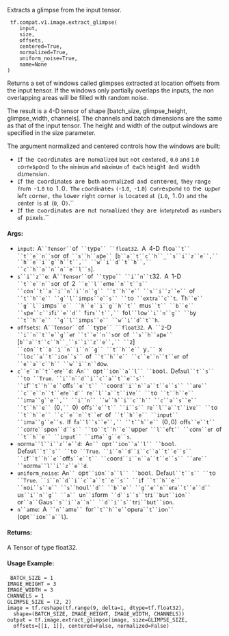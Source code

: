 
Extracts a glimpse from the input tensor.

```
 tf.compat.v1.image.extract_glimpse(
    input,
    size,
    offsets,
    centered=True,
    normalized=True,
    uniform_noise=True,
    name=None
)
```

Returns a set of windows called glimpses extracted at location offsets from the input tensor. If the windows only partially overlaps the inputs, the non overlapping areas will be filled with random noise.

The result is a 4-D tensor of shape [batch_size, glimpse_height, glimpse_width, channels]. The channels and batch dimensions are the same as that of the input tensor. The height and width of the output windows are specified in the size parameter.

The argument normalized and centered controls how the windows are built:
- ``I``f`` ``t``h``e`` ``c``o``o``r``d``i``n``a``t``e``s`` ``a``r``e`` ``n``o``r``m``a``l``i``z``e``d`` ``b``u``t`` ``n``o``t`` ``c``e``n``t``e``r``e``d``,`` ``0``.``0`` ``a``n``d`` ``1``.``0`` ``c``o``r``r``e``s``p``o``n``d`` ``t``o`` ``t``h``e`` ``m``i``n``i``m``u``m`` ``a``n``d`` ``m``a``x``i``m``u``m`` ``o``f`` ``e``a``c``h`` ``h``e``i``g``h``t`` ``a``n``d`` ``w``i``d``t``h`` ``d``i``m``e``n``s``i``o``n``.``
- ``I``f`` ``t``h``e`` ``c``o``o``r``d``i``n``a``t``e``s`` ``a``r``e`` ``b``o``t``h`` ``n``o``r``m``a``l``i``z``e``d`` ``a``n``d`` ``c``e``n``t``e``r``e``d``,`` ``t``h``e``y`` ``r``a``n``g``e`` ``f``r``o``m`` ``-``1``.``0`` ``t``o`` ``1``.``0``.`` ``T``h``e`` ``c``o``o``r``d``i``n``a``t``e``s`` ``(``-``1``.``0``,`` ``-``1``.``0``)`` ``c``o``r``r``e``s``p``o``n``d`` ``t``o`` ``t``h``e`` ``u``p``p``e``r`` ``l``e``f``t`` ``c``o``r``n``e``r``,`` ``t``h``e`` ``l``o``w``e``r`` ``r``i``g``h``t`` ``c``o``r``n``e``r`` ``i``s`` ``l``o``c``a``t``e``d`` ``a``t`` ``(``1``.``0``,`` ``1``.``0``)`` ``a``n``d`` ``t``h``e`` ``c``e``n``t``e``r`` ``i``s`` ``a``t`` ``(``0``,`` ``0``)``.``
- ``I``f`` ``t``h``e`` ``c``o``o``r``d``i``n``a``t``e``s`` ``a``r``e`` ``n``o``t`` ``n``o``r``m``a``l``i``z``e``d`` ``t``h``e``y`` ``a``r``e`` ``i``n``t``e``r``p``r``e``t``e``d`` ``a``s`` ``n``u``m``b``e``r``s`` ``o``f`` ``p``i``x``e``l``s``.``
#### Args:
- `input`:` `A` ``Tensor`` `of` ``t`yp`e`` ``float32`.` `A` `4-D` `f`l`o`a``t`` ``t``e``n``s`or` `of` ``s``h``a`p`e`` `[`b``a``t``c``h``_``s``i``z``e``,`` ``h``e``i``g``h``t``,`` ``w``i``d``t``h``,`` ``c``h``a``n``n``e``l``s`].
- `s``i``z``e`:` `A` ``Tensor`` `of` ``t`yp`e`` ``i``n``t`32.` `A` `1-D` ``t``e``n``s`or` `of` `2` ``e``l``e`m`e``n``t``s`` ``c`o`n``t``a``i``n``i``n``g`` ``t``h``e`` ``s``i``z``e`` `of` ``t``h``e`` ``g``l``i`mp`s``e``s`` ``t`o` ``e`x`t`r`a``c``t`.` `T`h``e`` ``g``l``i`mp`s``e`` ``h``e``i``g``h``t`` `mu`s``t`` ``b``e`` ``s`p`e``c``i`f`i``e``d`` `f`i`r`s``t``,`` `fo`l``l`o`w``i``n``g`` ``b`y` ``t``h``e`` ``g``l``i`mp`s``e`` ``w``i``d``t``h`.
- `offsets`:` `A` ``Tensor`` `of` ``t`yp`e`` ``float32`.` `A` ``2`-D` ``i``n``t``e``g``e`r` ``t``e``n``s`or` `of` ``s``h``a`p`e`` `[`b``a``t``c``h``_``s``i``z``e``,`` ``2`]` ``c`o`n``t``a``i``n``i``n``g`` ``t``h``e`` `y`,`` `x` ``l`o`c``a``t``i`o`n``s`` `of` ``t``h``e`` ``c``e``n``t``e`r` `of` ``e``a``c``h`` ``w``i``n``d`o`w`.
- `c``e``n``t``e`r`e``d`:` `A`n`` `op`t``i`o`n``a``l`` ``b`oo`l`.` `D`e`f`a`u`l``t``s`` ``t`o` ``True`.` ``i``n``d``i``c``a``t``e``s`` ``i`f` ``t``h``e`` `off`s``e``t`` ``c`oor`d``i``n``a``t``e``s`` ``a`r`e`` ``c``e``n``t``e`r`e``d`` `r`e``l``a``t``i`v`e`` ``t`o` ``t``h``e`` ``i`m`a``g``e``,`` ``i``n`` ``w``h``i``c``h`` ``c``a``s``e`` ``t``h``e`` `(0`,`` `0)` `off`s``e``t`` ``i``s`` `r`e``l``a``t``i`v`e`` ``t`o` ``t``h``e`` ``c``e``n``t``e`r` `of` ``t``h``e`` ``input`` ``i`m`a``g``e``s`.` `If` `f`a``l``s``e``,`` ``t``h``e`` `(0`,`0)` `off`s``e``t`` ``c`orr`e``s`po`n``d``s`` ``t`o` ``t``h``e`` `upp`e`r` ``l``e`f`t`` ``c`or`n``e`r` `of` ``t``h``e`` ``input`` ``i`m`a``g``e``s`.
- `n`orm`a``l``i``z``e``d`:` `A`n`` `op`t``i`o`n``a``l`` ``b`oo`l`.` `D`e`f`a`u`l``t``s`` ``t`o` ``True`.` ``i``n``d``i``c``a``t``e``s`` ``i`f` ``t``h``e`` `off`s``e``t`` ``c`oor`d``i``n``a``t``e``s`` ``a`r`e`` ``n`orm`a``l``i``z``e``d`.
- `uniform_noise`:` `A`n`` `op`t``i`o`n``a``l`` ``b`oo`l`.` `D`e`f`a`u`l``t``s`` ``t`o` ``True`.` ``i``n``d``i``c``a``t``e``s`` ``i`f` ``t``h``e`` ``n`o`i``s``e`` ``s``h`ou`l``d`` ``b``e`` ``g``e``n``e`r`a``t``e``d`` `u`s``i``n``g`` ``a`` `u`n``i`form` ``d``i``s``t`r`i``b`u`t``i`o`n`` `or` ``a`` `G`a`u`s``s``i``a``n`` ``d``i``s``t`r`i``b`u`t``i`o`n`.
- `n``a`m`e`:` `A` ``n``a`m`e`` `for` ``t``h``e`` `op`e`r`a``t``i`o`n`` `(op`t``i`o`n``a``l`).
#### Returns:

A Tensor of type float32.
#### Usage Example:

```
 BATCH_SIZE = 1
IMAGE_HEIGHT = 3
IMAGE_WIDTH = 3
CHANNELS = 1
GLIMPSE_SIZE = (2, 2)
image = tf.reshape(tf.range(9, delta=1, dtype=tf.float32),
  shape=(BATCH_SIZE, IMAGE_HEIGHT, IMAGE_WIDTH, CHANNELS))
output = tf.image.extract_glimpse(image, size=GLIMPSE_SIZE,
  offsets=[[1, 1]], centered=False, normalized=False)
 ```
```
